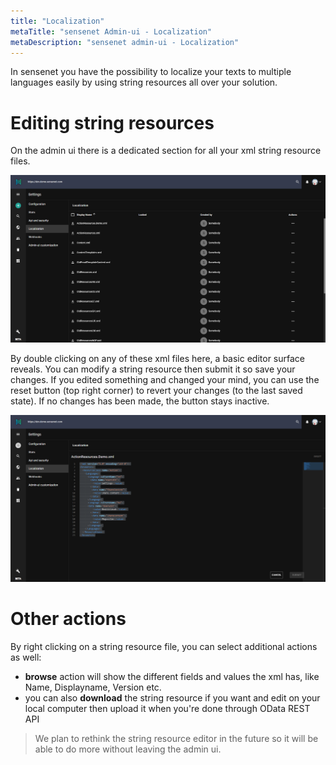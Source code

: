 ```yaml
---
title: "Localization"
metaTitle: "sensenet Admin-ui - Localization"
metaDescription: "sensenet admin-ui - Localization"
---
```


In sensenet you have the possibility to localize your texts to multiple languages easily by using string resources all over your solution.

# Editing string resources

On the admin ui there is a dedicated section for all your xml string resource files.

![localization main view](./img/localization_main.png)


By double clicking on any of these xml files here, a basic editor surface reveals. You can modify a string resource then submit it so save your changes. If you edited something and changed your mind, you can use the reset button (top right corner) to revert your changes (to the last saved state). If no changes has been made, the button stays inactive.

![string resource editor](./img/stringresource_editor.png)

# Other actions

By right clicking on a string resource file, you can select additional actions as well:
- **browse** action will show the different fields and values the xml has, like Name, Displayname, Version etc.
- you can also **download** the string resource if you want and edit on your local computer then upload it when you're done through OData REST API

> We plan to rethink the string resource editor in the future so it will be able to do more without leaving the admin ui.



